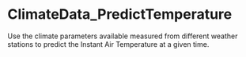 # ClimateData_PredictTemperature
Use the climate parameters available measured from different weather stations to predict the Instant Air Temperature at a given time.
